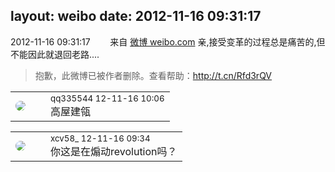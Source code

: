 layout: weibo
date: 2012-11-16 09:31:17
---
<meta name="referrer" content="no-referrer" />

2012-11-16 09:31:17  &nbsp;&nbsp;&nbsp;&nbsp;&nbsp;&nbsp; 来自 <a href="http://weibo.com/" rel="nofollow">微博 weibo.com</a>
亲,接受变革的过程总是痛苦的,但不能因此就退回老路....
>  抱歉，此微博已被作者删除。查看帮助：http://t.cn/Rfd3rQV

<table style="width: 100%;">
  <tr>
    <td style="width: 40px;"><img style="border-radius:50%" src="https://tva4.sinaimg.cn/crop.0.0.180.180.50/7d25944djw1e8qgp5bmzyj2050050aa8.jpg?KID=imgbed,tva&Expires=1624464798&ssig=CH66Mda3v3"></td>
    <td colspan="2"><small>qq335544 12-11-16 10:06</small><br/>高屋建瓴</td>
  </tr>
</table>

<table style="width: 100%;">
  <tr>
    <td style="width: 40px;"><img style="border-radius:50%" src="https://tva3.sinaimg.cn/crop.0.0.1242.1242.50/801f7e9ajw8f3peekcgoqj20yi0yidg9.jpg?KID=imgbed,tva&Expires=1624464798&ssig=ByeE23XUW0"></td>
    <td colspan="2"><small>xcv58_ 12-11-16 09:34</small><br/>你这是在煽动revolution吗？</td>
  </tr>
</table>
